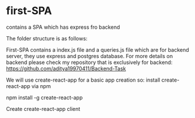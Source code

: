 # first-SPA
contains a SPA which has express fro backend


The folder structure is as follows:

First-SPA contains a index.js file and a queries.js file which are for backend server, they use express and postgres database.
For more details on backend please check my repository that is exclusively for backend: https://github.com/aditya19970411/Backend-Task


We will use create-react-app for a basic app creation so:
install create-react-app via npm

npm install -g create-react-app


Create 
create-react-app client
